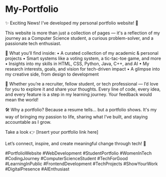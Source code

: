 # My-Portfolio
✨ Exciting News! I’ve developed my personal portfolio website! 🎉

This website is more than just a collection of pages — it's a reflection of my journey as a Computer Science student, a curious problem-solver, and a passionate tech enthusiast.

📌 What you’ll find inside:
• A curated collection of my academic & personal projects
• Smart systems like a voting system, a tic-tac-toe game, and more
• Insights into my skills in HTML, CSS, Python, Java, C++, and AI
• My research interests, goals, and vision for tech-driven impact
• A glimpse into my creative side, from design to development

🧠 Whether you’re a recruiter, fellow student, or tech professional — I’d love for you to explore it and share your thoughts. Every line of code, every idea, and every feature is a step in my learning journey. Your feedback would mean the world!

🛠️ Why a portfolio?
Because a resume tells... but a portfolio shows. It's my way of bringing my passion to life, sharing what I’ve built, and staying accountable as I grow.

Take a look 👉 [Insert your portfolio link here]

Let’s connect, inspire, and create meaningful change through tech! 🌱

#PortfolioWebsite #WebDevelopment #StudentPortfolio #WomenInTech #CodingJourney #ComputerScienceStudent #TechForGood #LearningInPublic #FrontendDevelopment #TechProjects #ShowYourWork #DigitalPresence #AIEnthusiast
